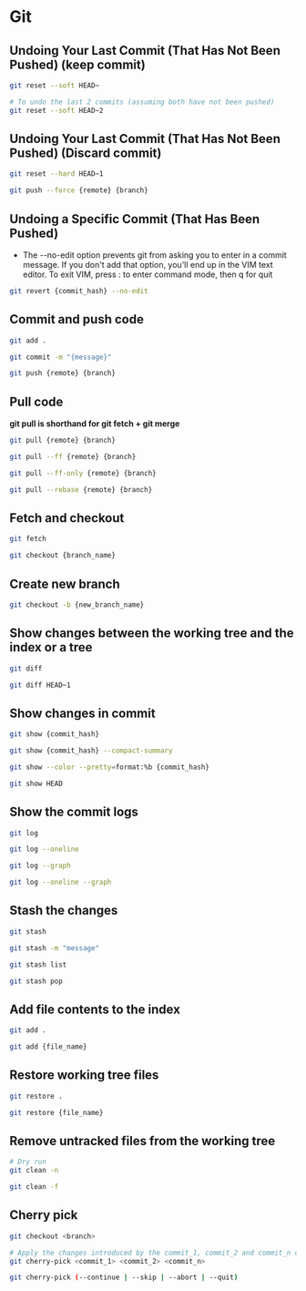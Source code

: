 # Git

## Undoing Your Last Commit (That Has Not Been Pushed) (keep commit)
``` bash
git reset --soft HEAD~

# To undo the last 2 commits (assuming both have not been pushed)
git reset --soft HEAD~2
```

## Undoing Your Last Commit (That Has Not Been Pushed) (Discard commit)
``` bash
git reset --hard HEAD~1

git push --force {remote} {branch}
```

## Undoing a Specific Commit (That Has Been Pushed)
- The --no-edit option prevents git from asking you to enter in a commit message. If you don't add that option, you'll end up in the VIM text editor. To exit VIM, press : to enter command mode, then q for quit
``` bash
git revert {commit_hash} --no-edit
```

## Commit and push code
``` bash
git add .

git commit -m "{message}"

git push {remote} {branch}
```

## Pull code
**git pull is shorthand for git fetch + git merge**
``` bash
git pull {remote} {branch}

git pull --ff {remote} {branch}

git pull --ff-only {remote} {branch}

git pull --rebase {remote} {branch}
```

## Fetch and checkout
``` bash
git fetch

git checkout {branch_name}
```

## Create new branch
``` bash
git checkout -b {new_branch_name}
```

## Show changes between the working tree and the index or a tree
``` bash
git diff

git diff HEAD~1
```

## Show changes in commit 
``` bash
git show {commit_hash}

git show {commit_hash} --compact-summary

git show --color --pretty=format:%b {commit_hash}

git show HEAD
```

## Show the commit logs
``` bash
git log

git log --oneline

git log --graph

git log --oneline --graph
```

## Stash the changes
``` bash
git stash

git stash -m "message"

git stash list

git stash pop
```

## Add file contents to the index
``` bash
git add .

git add {file_name}
```

## Restore working tree files
``` bash
git restore .

git restore {file_name}
```

## Remove untracked files from the working tree
``` bash
# Dry run
git clean -n

git clean -f
```

## Cherry pick
``` bash
git checkout <branch>

# Apply the changes introduced by the commit_1, commit_2 and commit_n commits and create a new commits with these changes
git cherry-pick <commit_1> <commit_2> <commit_n>

git cherry-pick (--continue | --skip | --abort | --quit)
```